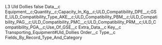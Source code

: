 <?xml version="1.0" encoding="UTF-8"?>
<CustomMetadata xmlns="http://soap.sforce.com/2006/04/metadata" xmlns:xsi="http://www.w3.org/2001/XMLSchema-instance" xmlns:xsd="http://www.w3.org/2001/XMLSchema">
    <label>L3 Uld Dollies</label>
    <protected>false</protected>
    <values>
        <field>Data__c</field>
        <value xsi:type="xsd:string">Equipment__c;Quantity__c;Capacity_In_Kg__c;ULD_Compatibility_DPE__c;GSE_ULD_Compatibility_Type_AKE__c;ULD_Compatibility_PBM__c;ULD_Compatibility_PAG__c;ULD_Compatibility_PMC__c;ULD_Compatibility_PRM__c;ULD_Compatibility_PGA__c;Use_Of_GSE__c</value>
    </values>
    <values>
        <field>Extra_Data__c</field>
        <value xsi:nil="true"/>
    </values>
    <values>
        <field>Key__c</field>
        <value xsi:type="xsd:string">Transporting_Equipment#Uld_Dollies</value>
    </values>
    <values>
        <field>Order__c</field>
        <value xsi:nil="true"/>
    </values>
    <values>
        <field>Type__c</field>
        <value xsi:type="xsd:string">Fields_By_Record_Type_And_Category</value>
    </values>
</CustomMetadata>
